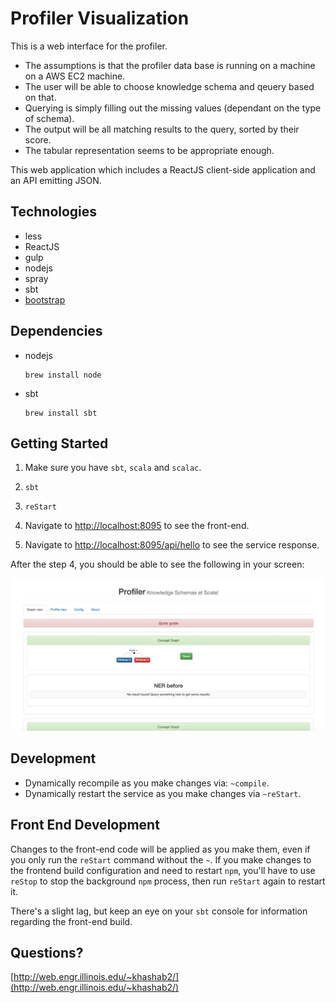 # Profiler Visualization

This is a web interface for the profiler. 

- The assumptions is that the profiler data base is running on a machine on a AWS EC2 machine. 
- The user will be able to choose knowledge schema and qeuery based on that. 
- Querying is simply filling out the missing values (dependant on the type of schema).  
- The output will be all matching results to the query, sorted by their score. 
- The tabular representation seems to be appropriate enough. 

This web application which includes a ReactJS client-side application and an API emitting JSON.

## Technologies

* less
* ReactJS
* gulp
* nodejs
* spray
* sbt
* [bootstrap](http://react-bootstrap.github.io/introduction.html)


## Dependencies

* nodejs

  ```shell
  brew install node
  ```

* sbt

  ```shell
  brew install sbt
  ```

## Getting Started

1. Make sure you have `sbt`, `scala` and `scalac`.  

2. `sbt`

3. `reStart`

4. Navigate to [http://localhost:8095](http://localhost:8095) to see the front-end.

5. Navigate to [http://localhost:8095/api/hello](http://localhost:8095/api/hello) to see the service response.

After the step 4, you should be able to see the following in your screen: 

![alt text](screenshot.png)

## Development

* Dynamically recompile as you make changes via: `~compile`.
* Dynamically restart the service as you make changes via `~reStart`.

## Front End Development

Changes to the front-end code will be applied as you make them, even if you only run the `reStart` command without the `~`. If you make changes to the frontend build configuration and need to restart `npm`, you'll have to use `reStop` to stop the background `npm` process, then run `reStart` again to restart it.

There's a slight lag, but keep an eye on your `sbt` console for information regarding the front-end build.

## Questions?

[http://web.engr.illinois.edu/~khashab2/](http://web.engr.illinois.edu/~khashab2/)

